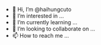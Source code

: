- 👋 Hi, I’m @haihungcuto
- 👀 I’m interested in ...
- 🌱 I’m currently learning ...
- 💞️ I’m looking to collaborate on ...
- 📫 How to reach me ...

<!---
haihungcuto/haihungcuto is a ✨ special ✨ repository because its `README.md` (this file) appears on your GitHub profile.
You can click the Preview link to take a look at your changes.
--->
